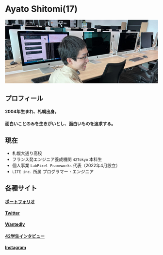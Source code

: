 # Ayato Shitomi(17)

<img src="git.png" />

## プロフィール

#### 2004年生まれ、札幌出身。<br>
#### 面白いことのみを生きがいとし、面白いものを追求する。

## 現在

- 札幌大通り高校
- フランス発エンジニア養成機関 `42Tokyo` 本科生
- 個人事業 `LabPixel Frameworks` 代表（2022年4月設立）
- `LITE inc.` 所属 プログラマー・エンジニア

## 各種サイト

#### <a href="https://ayato-shitomi.github.io/portfolio/" target="_blank">ポートフォリオ</a>

#### <a href="https://twitter.com/AyatoShitomi" target="_blank">Twitter</a>

#### <a href="https://www.wantedly.com/id/ayato_shitomi" target="_blank">Wantedly</a>

#### <a href="https://note.42tokyo.jp/n/naf350a626f45" target="_blank">42学生インタビュー</a>

#### <a href="https://www.instagram.com/ayato_shitomi/" target="_blank">Instagram</a>
